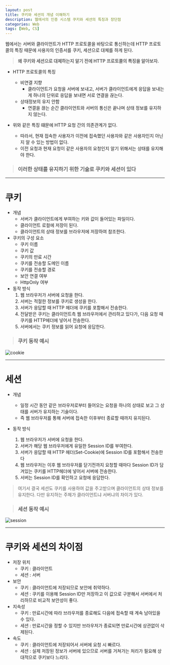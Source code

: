 ```yaml
---
layout: post
title: 쿠키와 세션의 개념 이해하기
description: 웹에서의 인증 시스템 쿠키와 세션의 특징과 장단점
categories: Web
tags: [Web, CS]
---
```


웹에서는 서버와 클라이언트가 HTTP 프로토콜을 바탕으로 통신하는데 HTTP 프로토콜의 특징 때문에 사용자의 인증서를 쿠키, 세션으로 대체를 하게 된다.

> <strong>왜 쿠키와 세션으로 대체하는지 알기 전에 HTTP 프로토콜의 특징을 알아보자.</strong>

-   HTTP 프로토콜의 특징

    -   비연결 지향
        -   클라이언트가 요청을 서버에 보내고, 서버가 클라이언트에게 응답을 보내는 게 하나의 단위로 응답을 보내면 서로 연결을 끊는다.
    -   상태정보의 유지 안함
        -   연결을 끊는 순간 클라이언트와 서버의 통신은 끝나며 상태 정보를 유지하지 않는다.

-   위와 같은 특징 떄문에 HTTP 요청 간의 의존관계가 없다.
    -   따라서, 현재 접속한 사용자가 이전에 접속했던 사용자와 같은 사용자인지 아닌지 알 수 있는 방법이 없다.
    -   이전 요청과 현재 요청이 같은 사용자의 요청인지 알기 위해서는 상태를 유지해야 한다.

> ### 이러한 상태를 유지하기 위한 기술로 쿠키와 세션이 있다

---

# 쿠키

-   개념
    -   서버가 클라이언트에게 부여하는 키와 값이 들어있는 파일이다.
    -   클라이언트 로컬에 저장이 된다.
    -   클라이언트의 상태 정보를 브라우저에 저장하여 참조한다.
-   쿠키의 구성 요소
    -   쿠키 이름
    -   쿠키 값
    -   쿠키의 만료 시간
    -   쿠키를 전송할 도메인 이름
    -   쿠키를 전송할 경로
    -   보안 연결 여부
    -   HttpOnly 여부
-   동작 방식
    1. 웹 브라우저가 서버에 요청을 한다.
    2. 서버는 적절한 정보를 쿠키로 생성을 한다.
    3. 서버가 응답할 때 HTTP 헤더에 쿠키를 포함해서 전송한다.
    4. 전달받은 쿠키는 클라이언트측 웹 브라우저에서 관리하고 있다가, 다음 요청 때 쿠키를 HTTP헤더에 넣어서 전송한다.
    5. 서버에서는 쿠키 정보를 읽어 요청에 응답한다.

> ### 쿠키 동작 예시

![cookie](https://github.com/gusrb3164/tech-interview/raw/master/contents/images/cookie-process.png)

---

# 세션

-   개념

    -   일정 시간 동안 같은 브라우저로부터 들어오는 요청을 하나의 상태로 보고 그 상태를 서버가 유지하는 기술이다.
    -   즉 웹 브라우저를 통해 서버에 접속한 이후부터 종료할 때까지 유지된다.

-   동작 방식
    1. 웹 브라우저가 서버에 요청을 한다.
    2. 서버가 해당 웹 브라우저에게 유일한 Session ID를 부여한다.
    3. 서버가 응답할 때 HTTP 헤더(Set-Cookie)에 Session ID를 포함해서 전송한다
    4. 웹 브라우저는 이후 웹 브라우저를 닫기전까지 요청할 때마다 Session ID가 담겨있는 쿠키를 HTTP헤더에 넣어서 서버에 전송한다.
    5. 서버는 Session ID를 확인하고 요청에 응답한다.

> 여기서 결국 세션도 쿠키를 사용하여 값을 주고받으며 클라이언트의 상태 정보를 유지한다. 다만 유지하는 주체가 클라이언트냐 서버냐의 차이가 있다.

> ### 세션 동작 예시

![session](https://github.com/gusrb3164/tech-interview/raw/master/contents/images/session-process.png)

---

# 쿠키와 세션의 차이점

-   저장 위치
    -   쿠키 : 클라이언트
    -   세션 : 서버
-   보안
    -   쿠키 : 클라이언트에 저장되므로 보안에 취약하다.
    -   세션 : 쿠키를 이용해 Session ID만 저장하고 이 값으로 구분해서 서버에서 처리하므로 비교적 보안성이 좋다.
-   지속성
    -   쿠키 : 만료시간에 따라 브라우저를 종료해도 다음에 접속할 때 계속 남아있을 수 있다.
    -   세션 : 만료시간을 정할 수 있지만 브라우저가 종료되면 만료시간에 상관없이 삭제된다.
-   속도
    -   쿠키 : 클라이언트에 저장되어서 서버에 요청 시 빠르다.
    -   세션 : 실제 저장된 정보가 서버에 있으므로 서버를 거쳐가는 처리가 필요해 상대적으로 쿠키보다 느리다.
